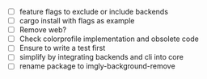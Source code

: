 
- [ ] feature flags to exclude or include backends
- [ ] cargo install with flags as example
- [ ] Remove web?
- [ ] Check colorprofile implementation and obsolete code
- [ ] Ensure to write a test first
- [ ] simplify by integrating backends and cli into core 
- [ ] rename package to imgly-background-remove
